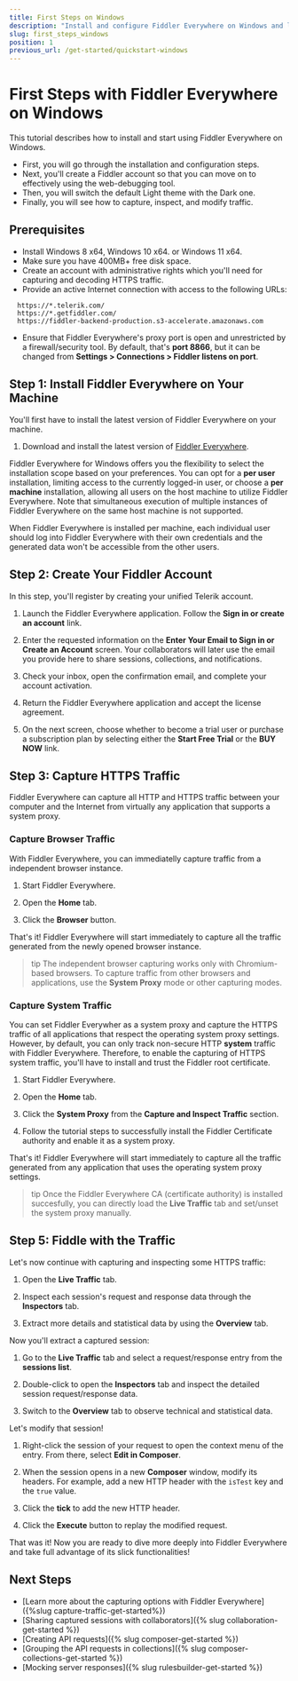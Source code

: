 ```yaml
---
title: First Steps on Windows
description: "Install and configure Fiddler Everywhere on Windows and learn how to capture, inspect, and modify the HTTPS traffic to analyze data effectively."
slug: first_steps_windows
position: 1
previous_url: /get-started/quickstart-windows
---
```


# First Steps with Fiddler Everywhere on Windows

This tutorial describes how to install and start using Fiddler Everywhere on Windows.

* First, you will go through the installation and configuration steps.
* Next, you'll create a Fiddler account so that you can move on to effectively using the web-debugging tool.
* Then, you will switch the default Light theme with the Dark one.
* Finally, you will see how to capture, inspect, and modify traffic.

## Prerequisites

- Install  Windows 8 x64, Windows 10 x64. or Windows 11 x64.
- Make sure you have 400MB+ free disk space.
- Create an account with administrative rights which you'll need for capturing and decoding HTTPS traffic.
- Provide an active Internet connection with access to the following URLs:
```curl
  https://*.telerik.com/
  https://*.getfiddler.com/
  https://fiddler-backend-production.s3-accelerate.amazonaws.com
```
- Ensure that Fiddler Everywhere's proxy port is open and unrestricted by a firewall/security tool. By default, that's **port 8866**, but it can be changed from **Settings > Connections > Fiddler listens on port**.

## Step 1: Install Fiddler Everywhere on Your Machine

You'll first have to install the latest version of Fiddler Everywhere on your machine.

1. Download and install the latest version of [Fiddler Everywhere](https://www.telerik.com/download/fiddler-everywhere).

Fiddler Everywhere for Windows offers you the flexibility to select the installation scope based on your preferences. You can opt for a **per user** installation, limiting access to the currently logged-in user, or choose a **per machine** installation, allowing all users on the host machine to utilize Fiddler Everywhere. Note that simultaneous execution of multiple instances of Fiddler Everywhere on the same host machine is not supported.

When Fiddler Everywhere is installed per machine, each individual user should log into Fiddler Everywhere with their own credentials and the generated data won't be accessible from the other users.


## Step 2: Create Your Fiddler Account

In this step, you'll register by creating your unified Telerik account.   

1. Launch the Fiddler Everywhere application. Follow the **Sign in or create an account** link.

1. Enter the requested information on the **Enter Your Email to Sign in or Create an Account** screen. Your collaborators will later use the email you provide here to share sessions, collections, and notifications.

1. Check your inbox, open the confirmation email, and complete your account activation.

1. Return the Fiddler Everywhere application and accept the license agreement.

1. On the next screen, choose whether to become a trial user or purchase a subscription plan by selecting either the **Start Free Trial** or the **BUY NOW** link.


## Step 3: Capture HTTPS Traffic

Fiddler Everywhere can capture all HTTP and HTTPS traffic between your computer and the Internet from virtually any application that supports a system proxy.

### Capture Browser Traffic

With Fiddler Everywhere, you can immediatelly capture traffic from a independent browser instance.

1. Start Fiddler Everywhere.

1. Open the **Home** tab.

1. Click the **Browser** button.

That's it! Fiddler Everywhere will start immediately to capture all the traffic generated from the newly opened browser instance.

>tip The independent browser capturing works only with Chromium-based browsers. To capture traffic from other browsers and applications, use the **System Proxy** mode or other capturing modes.

### Capture System Traffic

You can set Fiddler Everywher as a system proxy and capture the HTTPS traffic of all applications that respect the operating system proxy settings. However, by default, you can only track non-secure HTTP **system** traffic with Fiddler Everywhere. Therefore, to enable the capturing of HTTPS system traffic, you'll have to install and trust the Fiddler root certificate.

1. Start Fiddler Everywhere.

1. Open the **Home** tab.

1. Click the **System Proxy** from the **Capture and Inspect Traffic** section.

1. Follow the tutorial steps to successfully install the Fiddler Certificate authority and enable it as a system proxy.

That's it! Fiddler Everywhere will start immediately to capture all the traffic generated from any application that uses the operating system proxy settings.

>tip Once the Fiddler Everywhere CA (certificate authority) is installed succesfully, you can directly load the **Live Traffic** tab and set/unset the system proxy manually.

## Step 5: Fiddle with the Traffic

Let's now continue with capturing and inspecting some HTTPS traffic:

1. Open the **Live Traffic** tab.

1. Inspect each session's request and response data through the **Inspectors** tab.

1. Extract more details and statistical data by using the **Overview** tab.

Now you'll extract a captured session:

1. Go to the **Live Traffic** tab and select a request/response entry from the **sessions list**.

1. Double-click to open the **Inspectors** tab and inspect the detailed session request/response data.

1. Switch to the **Overview** tab to observe technical and statistical data.

Let's modify that session!

1. Right-click the session of your request to open the context menu of the entry. From there, select **Edit in Composer**.

1. When the session opens in a new **Composer** window, modify its headers. For example, add a new HTTP header with the `isTest` key and the `true` value.

1. Click the **tick** to add the new HTTP header.

1. Click the **Execute** button to replay the modified request.

That was it! Now you are ready to dive more deeply into Fiddler Everywhere and take full advantage of its slick functionalities!

## Next Steps

* [Learn more about the capturing options with Fiddler Everywhere]({%slug capture-traffic-get-started%})
* [Sharing captured sessions with collaborators]({% slug collaboration-get-started %})
* [Creating API requests]({% slug composer-get-started %})
* [Grouping the API requests in collections]({% slug composer-collections-get-started %})
* [Mocking server responses]({% slug rulesbuilder-get-started %})

